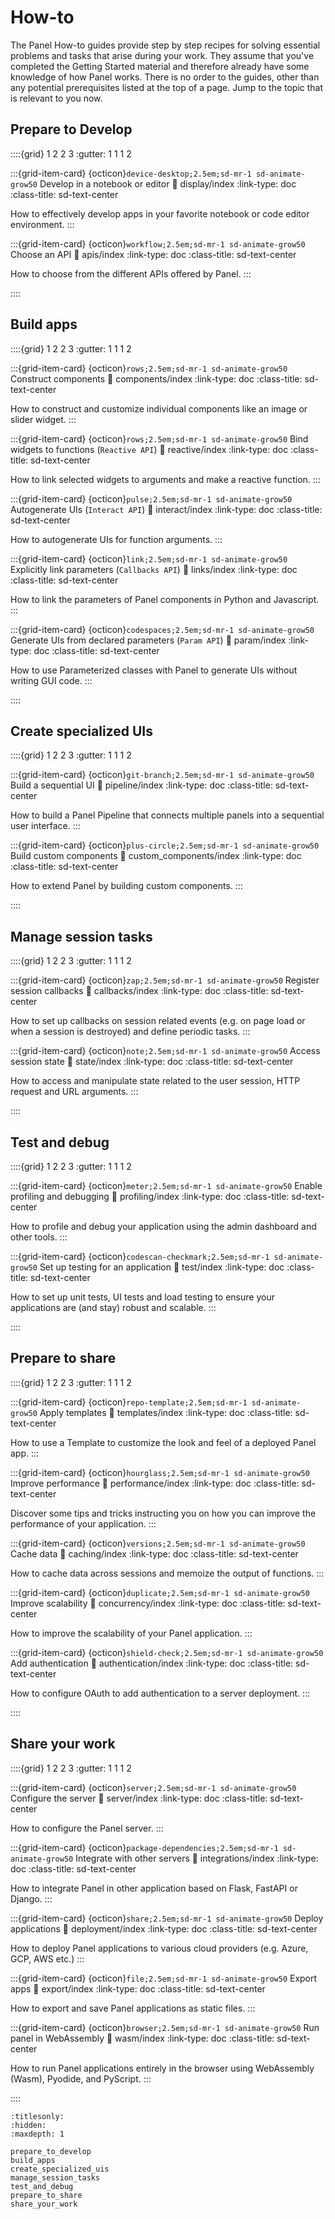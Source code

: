 # How-to

The Panel How-to guides provide step by step recipes for solving essential problems and tasks that arise during your work. They assume that you've completed the Getting Started material and therefore already have some knowledge of how Panel works. There is no order to the guides, other than any potential prerequisites listed at the top of a page. Jump to the topic that is relevant to you now.


## Prepare to Develop

::::{grid} 1 2 2 3
:gutter: 1 1 1 2

:::{grid-item-card} {octicon}`device-desktop;2.5em;sd-mr-1 sd-animate-grow50` Develop in a notebook or editor
:link: display/index
:link-type: doc
:class-title: sd-text-center

How to effectively develop apps in your favorite notebook or code editor environment.
:::

:::{grid-item-card} {octicon}`workflow;2.5em;sd-mr-1 sd-animate-grow50` Choose an API
:link: apis/index
:link-type: doc
:class-title: sd-text-center

How to choose from the different APIs offered by Panel.
:::

::::


## Build apps

::::{grid} 1 2 2 3
:gutter: 1 1 1 2

:::{grid-item-card} {octicon}`rows;2.5em;sd-mr-1 sd-animate-grow50` Construct components
:link: components/index
:link-type: doc
:class-title: sd-text-center

How to construct and customize individual components like an image or slider widget.
:::

:::{grid-item-card} {octicon}`rows;2.5em;sd-mr-1 sd-animate-grow50` Bind widgets to functions (`Reactive API`)
:link: reactive/index
:link-type: doc
:class-title: sd-text-center

How to link selected widgets to arguments and make a reactive function.
:::

:::{grid-item-card} {octicon}`pulse;2.5em;sd-mr-1 sd-animate-grow50` Autogenerate UIs (`Interact API`)
:link: interact/index
:link-type: doc
:class-title: sd-text-center

How to autogenerate UIs for function arguments.
:::

:::{grid-item-card} {octicon}`link;2.5em;sd-mr-1 sd-animate-grow50` Explicitly link parameters (`Callbacks API`)
:link: links/index
:link-type: doc
:class-title: sd-text-center

How to link the parameters of Panel components in Python and Javascript.
:::

:::{grid-item-card} {octicon}`codespaces;2.5em;sd-mr-1 sd-animate-grow50` Generate UIs from declared parameters (`Param API`)
:link: param/index
:link-type: doc
:class-title: sd-text-center

How to use Parameterized classes with Panel to generate UIs without writing GUI code.
:::

::::


## Create specialized UIs

::::{grid} 1 2 2 3
:gutter: 1 1 1 2

:::{grid-item-card} {octicon}`git-branch;2.5em;sd-mr-1 sd-animate-grow50` Build a sequential UI
:link: pipeline/index
:link-type: doc
:class-title: sd-text-center

How to build a Panel Pipeline that connects multiple panels into a sequential user interface.
:::

:::{grid-item-card} {octicon}`plus-circle;2.5em;sd-mr-1 sd-animate-grow50` Build custom components
:link: custom_components/index
:link-type: doc
:class-title: sd-text-center

How to extend Panel by building custom components.
:::

::::


## Manage session tasks

::::{grid} 1 2 2 3
:gutter: 1 1 1 2

:::{grid-item-card} {octicon}`zap;2.5em;sd-mr-1 sd-animate-grow50` Register session callbacks
:link: callbacks/index
:link-type: doc
:class-title: sd-text-center

How to set up callbacks on session related events (e.g. on page load or when a session is destroyed) and define periodic tasks.
:::

:::{grid-item-card} {octicon}`note;2.5em;sd-mr-1 sd-animate-grow50` Access session state
:link: state/index
:link-type: doc
:class-title: sd-text-center

How to access and manipulate state related to the user session, HTTP request and URL arguments.
:::

::::


## Test and debug

::::{grid} 1 2 2 3
:gutter: 1 1 1 2

:::{grid-item-card} {octicon}`meter;2.5em;sd-mr-1 sd-animate-grow50` Enable profiling and debugging
:link: profiling/index
:link-type: doc
:class-title: sd-text-center

How to profile and debug your application using the admin dashboard and other tools.
:::

:::{grid-item-card} {octicon}`codescan-checkmark;2.5em;sd-mr-1 sd-animate-grow50` Set up testing for an application
:link: test/index
:link-type: doc
:class-title: sd-text-center

How to set up unit tests, UI tests and load testing to ensure your applications are (and stay) robust and scalable.
:::

::::


## Prepare to share

::::{grid} 1 2 2 3
:gutter: 1 1 1 2

:::{grid-item-card} {octicon}`repo-template;2.5em;sd-mr-1 sd-animate-grow50` Apply templates
:link: templates/index
:link-type: doc
:class-title: sd-text-center

How to use a Template to customize the look and feel of a deployed Panel app.
:::

:::{grid-item-card} {octicon}`hourglass;2.5em;sd-mr-1 sd-animate-grow50` Improve performance
:link: performance/index
:link-type: doc
:class-title: sd-text-center

Discover some tips and tricks instructing you on how you can improve the performance of your application.
:::

:::{grid-item-card} {octicon}`versions;2.5em;sd-mr-1 sd-animate-grow50` Cache data
:link: caching/index
:link-type: doc
:class-title: sd-text-center

How to cache data across sessions and memoize the output of functions.
:::

:::{grid-item-card} {octicon}`duplicate;2.5em;sd-mr-1 sd-animate-grow50` Improve scalability
:link: concurrency/index
:link-type: doc
:class-title: sd-text-center

How to improve the scalability of your Panel application.
:::

:::{grid-item-card} {octicon}`shield-check;2.5em;sd-mr-1 sd-animate-grow50` Add authentication
:link: authentication/index
:link-type: doc
:class-title: sd-text-center

How to configure OAuth to add authentication to a server deployment.
:::

::::

## Share your work

::::{grid} 1 2 2 3
:gutter: 1 1 1 2

:::{grid-item-card} {octicon}`server;2.5em;sd-mr-1 sd-animate-grow50` Configure the server
:link: server/index
:link-type: doc
:class-title: sd-text-center

How to configure the Panel server.
:::

:::{grid-item-card} {octicon}`package-dependencies;2.5em;sd-mr-1 sd-animate-grow50` Integrate with other servers
:link: integrations/index
:link-type: doc
:class-title: sd-text-center

How to integrate Panel in other application based on Flask, FastAPI or Django.
:::

:::{grid-item-card} {octicon}`share;2.5em;sd-mr-1 sd-animate-grow50` Deploy applications
:link: deployment/index
:link-type: doc
:class-title: sd-text-center

How to deploy Panel applications to various cloud providers (e.g. Azure, GCP, AWS etc.)
:::

:::{grid-item-card} {octicon}`file;2.5em;sd-mr-1 sd-animate-grow50` Export apps
:link: export/index
:link-type: doc
:class-title: sd-text-center

How to export and save Panel applications as static files.
:::

:::{grid-item-card} {octicon}`browser;2.5em;sd-mr-1 sd-animate-grow50` Run panel in WebAssembly
:link: wasm/index
:link-type: doc
:class-title: sd-text-center

How to run Panel applications entirely in the browser using WebAssembly (Wasm), Pyodide, and PyScript.
:::

::::

```{toctree}
:titlesonly:
:hidden:
:maxdepth: 1

prepare_to_develop
build_apps
create_specialized_uis
manage_session_tasks
test_and_debug
prepare_to_share
share_your_work
```
